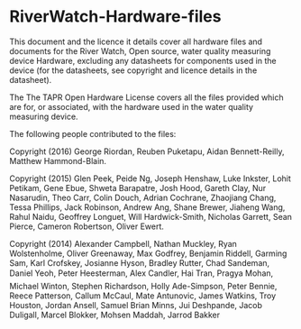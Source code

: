 # RiverWatch-Hardware-files

This document and the licence it details cover all hardware files and documents for the River Watch, Open source, water quality measuring device Hardware, excluding any datasheets for components used in the device (for the datasheets, see copyright and licence details in the datasheet).

The The TAPR Open Hardware License covers all the files provided which are for, or associated, with the hardware used in the water quality measuring device.

The following people contributed to the files:

Copyright (2016) George Riordan, Reuben Puketapu, Aidan Bennett-Reilly, Matthew Hammond-Blain.

Copyright (2015) Glen Peek, Peide Ng, Joseph Henshaw, Luke Inkster, Lohit Petikam, Gene Ebue, Shweta Barapatre, Josh Hood, Gareth Clay, Nur Nasarudin, Theo Carr, Colin Douch, Adrian Cochrane, Zhaojiang Chang, Tessa Phillips, Jack Robinson, Andrew Ang, Shane Brewer, Jiaheng Wang, Rahul Naidu, Geoffrey Longuet, Will Hardwick-Smith, Nicholas Garrett, Sean Pierce, Cameron Robertson, Oliver Ewert.

Copyright (2014) Alexander Campbell, Nathan Muckley, Ryan Wolstenholme, Oliver Greenaway, Max Godfrey, Benjamin Riddell, Garming Sam, Karl Crofskey, Josianne Hyson, Bradley Rutter, Chad Sandeman, Daniel Yeoh, Peter Heesterman, Alex Candler, Hai Tran, Pragya Mohan, Michael Winton, Stephen Richardson, Holly Ade-Simpson, Peter Bennie, Reece Patterson, Callum McCaul, Mate Antunovic, James Watkins, Troy Houston, Jordan Ansell, Samuel Brian Minns, Jui Deshpande, Jacob Duligall, Marcel Blokker, Mohsen Maddah, Jarrod Bakker
